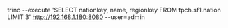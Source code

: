 trino --execute 'SELECT nationkey, name, regionkey FROM tpch.sf1.nation LIMIT 3' http://192.168.1.180:8080 --user=admin